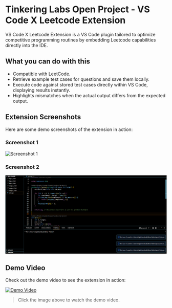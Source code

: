 # Tinkering Labs Open Project - VS Code X Leetcode Extension  
VS Code X Leetcode Extension is a VS Code plugin tailored to optimize competitive programming routines by embedding Leetcode capabilities directly into the IDE.  

## What you can do with this  
- Compatible with LeetCode.  
- Retrieve example test cases for questions and save them locally.  
- Execute code against stored test cases directly within VS Code, displaying results instantly.  
- Highlights mismatches when the actual output differs from the expected output.  

## Extension Screenshots  
Here are some demo screenshots of the extension in action:  

### Screenshot 1  
![Screenshot 1](path/to/demo-image1.png)  

### Screenshot 2  
![Screenshot 2](Screenshot2.png)  

## Demo Video  
Check out the demo video to see the extension in action:  

[![Demo Video](path/to/video-thumbnail.png)](path/to/demo-video.mp4)  

> Click the image above to watch the demo video.  

